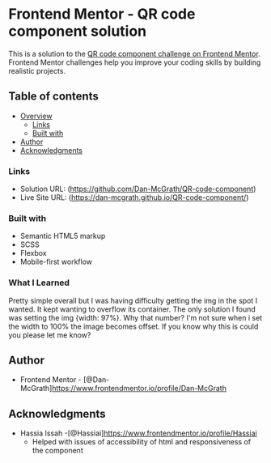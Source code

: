 # Frontend Mentor - QR code component solution

This is a solution to the [QR code component challenge on Frontend Mentor](https://www.frontendmentor.io/challenges/qr-code-component-iux_sIO_H). Frontend Mentor challenges help you improve your coding skills by building realistic projects. 

## Table of contents

- [Overview](#overview)
  - [Links](#links)
  - [Built with](#built-with)
- [Author](#author)
- [Acknowledgments](#acknowledgments)

### Links

- Solution URL: (https://github.com/Dan-McGrath/QR-code-component)
- Live Site URL: (https://dan-mcgrath.github.io/QR-code-component/)


### Built with

- Semantic HTML5 markup
- SCSS
- Flexbox
- Mobile-first workflow

### What I Learned

Pretty simple overall but I was having difficulty getting the img in the spot I wanted. It kept wanting to overflow its container. The only solution I found was setting the img {width: 97%}. Why that number? I'm not sure when i set the width to 100% the image becomes offset. If you know why this is could you please let me know?

## Author

- Frontend Mentor - [@Dan-McGrath]https://www.frontendmentor.io/profile/Dan-McGrath


## Acknowledgments

- Hassia Issah -[@Hassiai]https://www.frontendmentor.io/profile/Hassiai
  - Helped with issues of accessibility of html and responsiveness of the component


